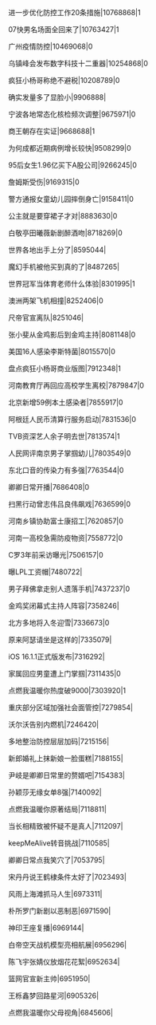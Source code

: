 进一步优化防控工作20条措施|10768868|1

07快男名场面全回来了|10763427|1

广州疫情防控|10469068|0

乌镇峰会发布数字科技十二重器|10254868|0

疯狂小杨哥称绝不避税|10208789|0

确实发量多了显脸小|9906888|

宁波各地常态化核检频次调整|9675971|0

商王朝存在实证|9668688|1

为何成都近期病例增长较快|9508299|0

95后女生1.96亿买下A股公司|9266245|0

詹姆斯受伤|9169315|0

警方通报女童幼儿园摔倒身亡|9158411|0

公主就是要穿裙子才对|8883630|0

白敬亭田曦薇新剧醉酒吻|8718269|0

世界各地出手上分了|8595044|

魔幻手机被他买到真的了|8487265|

世界冠军当体育老师什么体验|8301995|1

澳洲两架飞机相撞|8252406|0

尺帝官宣离队|8251046|

张小斐从金鸡影后到金鸡主持|8081148|0

美国16人感染李斯特菌|8015570|0

盘点疯狂小杨哥商业版图|7912348|1

河南教育厅再回应高校学生离校|7879847|0

北京新增59例本土感染者|7855917|0

阿根廷人民币清算行服务启动|7831536|0

TVB资深艺人余子明去世|7813574|1

人民网评南京男子掌掴幼儿|7803549|0

东北口音的传染力有多强|7763544|0

卿卿日常开播|7686408|0

扫黑行动曾志伟吕良伟飙戏|7636599|0

河南乡镇协助富士康招工|7620857|0

河南一高校急需防疫物资|7558772|0

C罗3年前采访曝光|7506157|0

曝LPL工资帽|7480722|

男子拜佛拿走别人遗落手机|7437237|0

金鸡奖闭幕式主持人阵容|7358246|

北方多地将入冬迎雪|7336673|0

原来阿瑟请坐是这样的|7335079|

iOS 16.1.1正式版发布|7316292|

家属回应男童遭上门掌掴|7311435|0

点燃我温暖你热度破9000|7303920|1

重庆部分区域加强社会面管控|7279854|

沃尔沃告别内燃机|7246420|

多地整治防控层层加码|7215156|

新郎婚礼上抹新娘一脸蛋糕|7188155|

尹岐是卿卿日常里的赘婿吧|7154383|

孙颖莎无缘女单8强|7140092|

点燃我温暖你原著结局|7118811|

当长相精致被怀疑不是真人|7112097|

keepMeAlive转音挑战|7110585|

卿卿日常点我笑穴了|7053795|

宋丹丹说王鹤棣条件太好了|7023493|

风雨上海滩抓马人生|6973311|

朴所罗门新剧以恶制恶|6971590|

神印王座复播|6969144|

白帝空天战机模型亮相航展|6956296|

陈飞宇张婧仪放烟花花絮|6952634|

篮网官宣新主帅|6951950|

王栎鑫梦回路星河|6905326|

点燃我温暖你父母视角|6845606|

